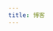 ```yaml
---
title: 博客
---
```


<script setup>
import BlogEntry from './components/BlogEntry.vue'
const blogs = [
    {
    title: '关于悦写App',
    summary: '市面上已经有那么多写作App了，为什么我还要开发一款新的写作App?',
    publishedDate: '2025-01-15',
    url: '/blog/start',
    }
];
</script>

<BlogEntry v-for="blog in blogs.reverse()" :blog="blog"/>